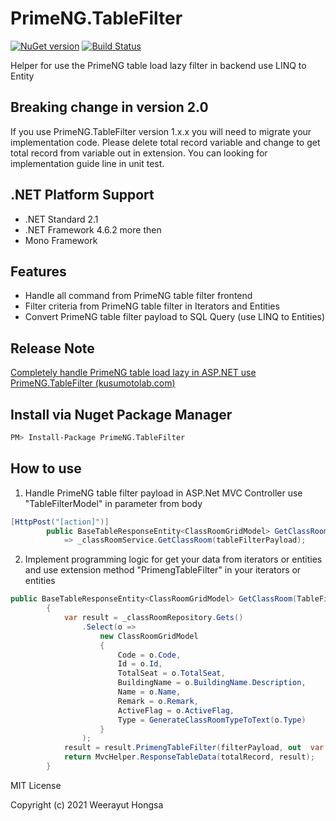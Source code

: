 # PrimeNG.TableFilter

[![NuGet version](https://badge.fury.io/nu/PrimeNG.TableFilter.svg)](https://badge.fury.io/nu/PrimeNG.TableFilter)
[![Build Status](https://travis-ci.org/Kusumoto/PrimeNG.TableFilter.svg)](https://travis-ci.org/Kusumoto/PrimeNG.TableFilter)

Helper for use the PrimeNG table load lazy filter in backend use LINQ to Entity

## Breaking change in version 2.0
If you use PrimeNG.TableFilter version 1.x.x you will need to migrate your implementation code. Please delete total record variable  and change to get total record from variable out in extension. You can looking for implementation guide line in unit test.

## .NET Platform Support

- .NET Standard 2.1
- .NET Framework 4.6.2 more then
- Mono Framework

## Features

- Handle all command from PrimeNG table filter frontend
- Filter criteria from PrimeNG table filter in Iterators and Entities
- Convert PrimeNG table filter payload to SQL Query (use LINQ to Entities)

## Release Note
[Completely handle PrimeNG table load lazy in ASP.NET use PrimeNG.TableFilter (kusumotolab.com)](https://kusumotolab.com/completely-handle-primeng-table-load-lazy-in-asp-net-use-primeng-tablefilter/)


## Install via Nuget Package Manager

```sh
PM> Install-Package PrimeNG.TableFilter
```

## How to use

1. Handle PrimeNG table filter payload in ASP.Net MVC Controller use "TableFilterModel" in parameter from body

```C#
[HttpPost("[action]")]
        public BaseTableResponseEntity<ClassRoomGridModel> GetClassRoom([FromBody] TableFilterModel tableFilterPayload)
            => _classRoomService.GetClassRoom(tableFilterPayload);
```

2. Implement programming logic for get your data from iterators or entities and use extension method "PrimengTableFilter" in your iterators or entities


```C#
public BaseTableResponseEntity<ClassRoomGridModel> GetClassRoom(TableFilterModel filterPayload)
        {
            var result = _classRoomRepository.Gets()
                .Select(o =>
                    new ClassRoomGridModel
                    {
                        Code = o.Code,
                        Id = o.Id,
                        TotalSeat = o.TotalSeat,
                        BuildingName = o.BuildingName.Description,
                        Name = o.Name,
                        Remark = o.Remark,
                        ActiveFlag = o.ActiveFlag,
                        Type = GenerateClassRoomTypeToText(o.Type)
                    }
                );
            result = result.PrimengTableFilter(filterPayload, out  var totalRecord);
            return MvcHelper.ResponseTableData(totalRecord, result);
        }
```

MIT License

Copyright (c) 2021 Weerayut Hongsa
